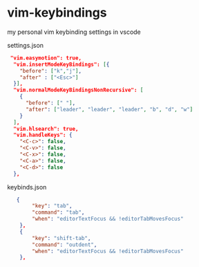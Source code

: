 # vim-keybindings
my personal vim keybinding settings in vscode


settings.json
```json
 "vim.easymotion": true,
  "vim.insertModeKeyBindings": [{
    "before": ["k","j"],
    "after" : ["<Esc>"]
  }],
  "vim.normalModeKeyBindingsNonRecursive": [
    {
      "before": [" "],
      "after": ["leader", "leader", "leader", "b", "d", "w"]
    }
  ],
  "vim.hlsearch": true,
  "vim.handleKeys": {
    "<C-c>": false,
    "<C-v>": false,
    "<C-x>": false,
    "<C-a>": false,
    "<C-d>": false
  },


```


keybinds.json

```json
   {
        "key": "tab",
        "command": "tab",
        "when": "editorTextFocus && !editorTabMovesFocus"
    },
    {
        "key": "shift-tab",
        "command": "outdent",
        "when": "editorTextFocus && !editorTabMovesFocus"
    }, 

```
